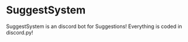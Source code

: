 # SuggestSystem
SuggestSystem is an discord bot for Suggestions! Everything is coded in discord.py!
